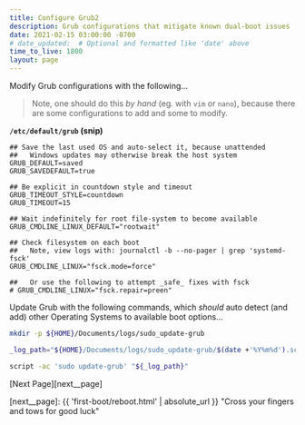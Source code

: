```yaml
---
title: Configure Grub2
description: Grub configurations that mitigate known dual-boot issues
date: 2021-02-15 03:00:00 -0700
# date_updated:  # Optional and formatted like 'date' above
time_to_live: 1800
layout: page
---
```




Modify Grub configurations with the following...


> Note, one should do this _by hand_ (eg. with `vim` or `nano`), because there are some  configurations to add and some to modify.


**`/etc/default/grub` (snip)**


```
## Save the last used OS and auto-select it, because unattended
##   Windows updates may otherwise break the host system
GRUB_DEFAULT=saved
GRUB_SAVEDEFAULT=true

## Be explicit in countdown style and timeout
GRUB_TIMEOUT_STYLE=countdown
GRUB_TIMEOUT=15

## Wait indefinitely for root file-system to become available
GRUB_CMDLINE_LINUX_DEFAULT="rootwait"

## Check filesystem on each boot
##   Note, view logs with: journalctl -b --no-pager | grep 'systemd-fsck'
GRUB_CMDLINE_LINUX="fsck.mode=force"

##   Or use the following to attempt _safe_ fixes with fsck
# GRUB_CMDLINE_LINUX="fsck.repair=preen"
```


Update Grub with the following commands, which _should_ auto detect (and add) other Operating Systems to available boot options...


```Bash
mkdir -p ${HOME}/Documents/logs/sudo_update-grub

_log_path="${HOME}/Documents/logs/sudo_update-grub/$(date +'%Y%m%d').script"

script -ac 'sudo update-grub' "${_log_path}"
```


[Next Page][next__page]


[next__page]: {{ 'first-boot/reboot.html' | absolute_url }} "Cross your fingers and tows for good luck"

